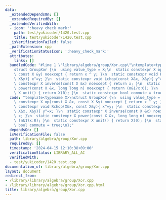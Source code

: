 ```yaml
---
data:
  _extendedDependsOn: []
  _extendedRequiredBy: []
  _extendedVerifiedWith:
  - icon: ':heavy_check_mark:'
    path: test/yukicoder/1420.test.cpp
    title: test/yukicoder/1420.test.cpp
  _isVerificationFailed: false
  _pathExtension: cpp
  _verificationStatusIcon: ':heavy_check_mark:'
  attributes:
    links: []
  bundledCode: "#line 1 \"library/algebra/group/Xor.cpp\"\ntemplate<typename X>\n\
    struct GroupXor {\n  using value_type = X;\n  static constexpr X op(const X &x,\
    \ const X &y) noexcept { return x ^ y; }\n  static constexpr void Rchop(X&x, const\
    \ X&y){ x^=y; }\n  static constexpr void Lchop(const X&x, X&y){ y^=x; }\n  static\
    \ constexpr X inverse(const X &x) noexcept { return x; }\n  static constexpr X\
    \ power(const X &x, long long n) noexcept { return (n&1?x:0); }\n  static constexpr\
    \ X unit() { return X(0); }\n  static constexpr bool commute = true;\n};\n"
  code: "template<typename X>\nstruct GroupXor {\n  using value_type = X;\n  static\
    \ constexpr X op(const X &x, const X &y) noexcept { return x ^ y; }\n  static\
    \ constexpr void Rchop(X&x, const X&y){ x^=y; }\n  static constexpr void Lchop(const\
    \ X&x, X&y){ y^=x; }\n  static constexpr X inverse(const X &x) noexcept { return\
    \ x; }\n  static constexpr X power(const X &x, long long n) noexcept { return\
    \ (n&1?x:0); }\n  static constexpr X unit() { return X(0); }\n  static constexpr\
    \ bool commute = true;\n};"
  dependsOn: []
  isVerificationFile: false
  path: library/algebra/group/Xor.cpp
  requiredBy: []
  timestamp: '2024-04-15 12:10:38+09:00'
  verificationStatus: LIBRARY_ALL_AC
  verifiedWith:
  - test/yukicoder/1420.test.cpp
documentation_of: library/algebra/group/Xor.cpp
layout: document
redirect_from:
- /library/library/algebra/group/Xor.cpp
- /library/library/algebra/group/Xor.cpp.html
title: library/algebra/group/Xor.cpp
---
```

